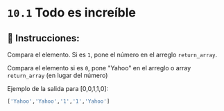 # `10.1` Todo es increíble

## 📝 Instrucciones:

Compara el elemento. Si es `1`, pone el número en el arreglo `return_array`.

Compara el elemento si es `0`, pone "Yahoo" en el arreglo o array `return_array` (en lugar del número)

Ejemplo de la salida para [0,0,1,1,0]:

```bash
['Yahoo','Yahoo','1','1','Yahoo']
```